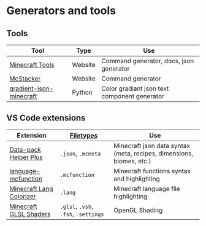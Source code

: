 # Generators and tools
## Tools
Tool | Type | Use
---- | ---- | ---
[Minecraft Tools](https://minecraft.tools/en/) | Website | Command generator, docs, json generator
[McStacker](https://mcstacker.net) | Website | Command generator
[gradient-json-minecraft](https://github.com/rackodo/gradient-json-minecraft) | Python | Color gradiant json text component generator

## VS Code extensions
Extension | [Filetypes](https://github.com/annhilati/minecraft/blob/main/doc/programming/Filetypes.md) | Use
--------- | --------- | ---
[Data-pack Helper Plus](https://marketplace.visualstudio.com/items?itemName=SPGoding.datapack-language-server) | `.json`, `.mcmeta` | Minecraft json data syntax (meta, recipes, dimensions, biomes, etc.)
[language-mcfunction](https://marketplace.visualstudio.com/items?itemName=arcensoth.language-mcfunction) | `.mcfunction` | Minecraft functions syntax and highlighting
[Minecraft Lang Colorizer](https://marketplace.visualstudio.com/items?itemName=zz5840.minecraft-lang-colorizer) | `.lang` | Minecraft language file highlighting
[Minecraft GLSL Shaders](https://marketplace.visualstudio.com/items?itemName=strum355.vscode-mc-shader) | `.glsl`, `.vsh`, `.fsh`, `.settings` | OpenGL Shading